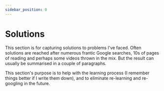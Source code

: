 ```yaml
---
sidebar_position: 0
---
```


# Solutions
This section is for capturing solutions to problems I've faced. Often solutions are reached after numerous frantic Google searches, 10s of pages of reading and perhaps some videos thrown in the mix. But the result can usually be summarised in a couple of paragraphs. 

This section's purpose is to help with the learning process (I remember things better if I write them down), and to eliminate re-learning and re-googling in the future. 